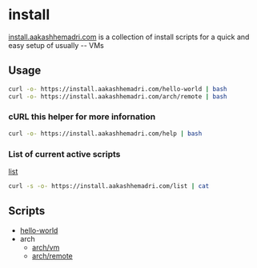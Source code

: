 # install

[install.aakashhemadri.com](https://github.com/aakashhemadri/install) is a collection of install scripts for a quick and easy setup of usually -- VMs

## Usage

```bash
curl -o- https://install.aakashhemadri.com/hello-world | bash
curl -o- https://install.aakashhemadri.com/arch/remote | bash
```

### cURL this helper for more infornation

```bash
curl -o- https://install.aakashhemadri.com/help | bash
```

### List of current active scripts

[list](https://github.com/aakashhemadri/install/list)


```bash
curl -s -o- https://install.aakashhemadri.com/list | cat
```

## Scripts

- [hello-world](https://github.com/aakashhemadri/install/hello-world)
- arch
  - [arch/vm](https://github.com/aakashhemadri/install/arch/vm)
  - [arch/remote](https://github.com/aakashhemadri/install/arch/remote)
